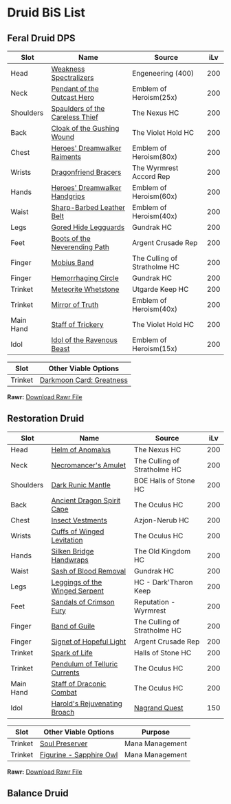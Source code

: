 # Druid BiS List
## Feral Druid DPS
|  Slot           | Name                                                                                   | Source                         | iLv                        |
|-----------------|----------------------------------------------------------------------------------------|--------------------------------|----------------------------|
| Head            | [Weakness Spectralizers](https://wotlk.evowow.com/?item=42550)                         | Engeneering (400)              | 200                        |
| Neck            | [Pendant of the Outcast Hero](https://wotlk.evowow.com/?item=40678)                    | Emblem of Heroism(25x)         | 200                        |
| Shoulders       | [Spaulders of the Careless Thief](https://wotlk.evowow.com/?item=37139)                | The Nexus HC                   | 200                        |
| Back            | [Cloak of the Gushing Wound](https://wotlk.evowow.com/?item=43406)                     | The Violet Hold HC             | 200                        |
| Chest           | [Heroes' Dreamwalker Raiments](https://wotlk.evowow.com/?item=39554)                   | Emblem of Heroism(80x)         | 200                        |
| Wrists          | [Dragonfriend Bracers](https://wotlk.evowow.com/?item=44203)                           | The Wyrmrest Accord Rep        | 200                        |
| Hands           | [Heroes' Dreamwalker Handgrips](https://wotlk.evowow.com/?item=39557)                  | Emblem of Heroism(60x)         | 200                        |
| Waist           | [Sharp-Barbed Leather Belt](https://wotlk.evowow.com/?item=37194)                      | Emblem of Heroism(40x)         | 200                        |
| Legs            | [Gored Hide Legguards](https://wotlk.evowow.com/?item=37644)                           | Gundrak HC                     | 200                        |
| Feet            | [Boots of the Neverending Path](https://wotlk.evowow.com/?item=44297)                  | Argent Crusade Rep             | 200                        |
| Finger          | [Mobius Band](https://wotlk.evowow.com/?item=37685)                                    | The Culling of Stratholme HC   | 200                        |
| Finger          | [Hemorrhaging Circle](https://wotlk.evowow.com/?item=37642)                            | Gundrak HC                     | 200                        |
| Trinket         | [Meteorite Whetstone](https://wotlk.evowow.com/?item=37390)                            | Utgarde Keep HC                | 200                        |
| Trinket         | [Mirror of Truth](https://wotlk.evowow.com/?item=40684)                                | Emblem of Heroism(40x)         | 200                        |
| Main Hand       | [Staff of Trickery](https://wotlk.evowow.com/?item=37883)                              | The Violet Hold HC             | 200                        |
| Idol            | [Idol of the Ravenous Beast](https://wotlk.evowow.com/?item=40713)                     | Emblem of Heroism(15x)         | 200                        |

|  Slot           |  Other Viable Options                                            |
|-----------------|------------------------------------------------------------------|
| Trinket         |[Darkmoon Card: Greatness](https://wotlk.evowow.com/?item=44253)  |

**Rawr:**
[Download Rawr File](https://downgit.github.io/#/home?url=https://github.com/boros7266/World-of-Warcraft-3.3.5-Complete-PvE-BiS-Pre-Raid-List/blob/main/Rawr_Files/Feral_DPS_Pre_Naxx.xml)

## Restoration Druid
|  Slot           | Name                                                                                   | Source                                                 | iLv |
|-----------------|----------------------------------------------------------------------------------------|--------------------------------------------------------|-----|
| Head            | [Helm of Anomalus](https://wotlk.evowow.com/?item=37149)                               | The Nexus HC                                           | 200 |
| Neck            | [Necromancer's Amulet](https://wotlk.evowow.com/?item=40678)                           | The Culling of Stratholme HC                           | 200 |
| Shoulders       | [Dark Runic Mantle](https://wotlk.evowow.com/?item=37673)                              | BOE Halls of Stone HC                                  | 200 |
| Back            | [Ancient Dragon Spirit Cape](https://wotlk.evowow.com/?item=37291)                     | The Oculus HC                                          | 200 |
| Chest           | [Insect Vestments](https://wotlk.evowow.com/?item=37236)                               | Azjon-Nerub HC                                         | 200 |
| Wrists          | [Cuffs of Winged Levitation](https://wotlk.evowow.com/?item=37361)                     | The Oculus HC                                          | 200 |
| Hands           | [Silken Bridge Handwraps](https://wotlk.evowow.com/?item=43287)                        | The Old Kingdom HC                                     | 200 |
| Waist           | [Sash of Blood Removal](https://wotlk.evowow.com/?item=37643)                          | Gundrak HC                                             | 200 |
| Legs            | [Leggings of the Winged Serpent](https://wotlk.evowow.com/?item=37791)                 | HC - Dark'Tharon Keep                                  | 200 |
| Feet            | [Sandals of Crimson Fury](https://wotlk.evowow.com/?item=44202)                        | Reputation - Wyrmrest                                  | 200 |
| Finger          | [Band of Guile](https://wotlk.evowow.com/?item=37694)                                  | The Culling of Stratholme HC                           | 200 |
| Finger          | [Signet of Hopeful Light](https://wotlk.evowow.com/?item=37642)                        | Argent Crusade Rep                                     | 200 |
| Trinket         | [Spark of Life](https://wotlk.evowow.com/?item=37657)                                  | Halls of Stone HC                                      | 200 |
| Trinket         | [Pendulum of Telluric Currents](https://wotlk.evowow.com/?item=37264)                  | The Oculus HC                                          | 200 |
| Main Hand       | [Staff of Draconic Combat](https://wotlk.evowow.com/?item=37360)                       | The Oculus HC                                          | 200 |
| Idol            | [Harold's Rejuvenating Broach](https://wotlk.evowow.com/?item=25643)                   | [Nagrand Quest](https://wotlk.evowow.com/?quest=9852)  | 150 |

|  Slot           |  Other Viable Options                                                             | Purpose             |
|-----------------|-----------------------------------------------------------------------------------|---------------------|
| Trinket         | [Soul Preserver](https://wotlk.evowow.com/?item=37111)                            | Mana Management     |
| Trinket         | [Figurine - Sapphire Owl](https://wotlk.evowow.com/?item=42413)                   | Mana Management     |

**Rawr:**
[Download Rawr File](https://downgit.github.io/#/home?url=https://github.com/boros7266/World-of-Warcraft-3.3.5-Complete-PvE-BiS-Pre-Raid-List/blob/main/Rawr_Files/Resto_Pre_Naxx.xml)

## Balance Druid
